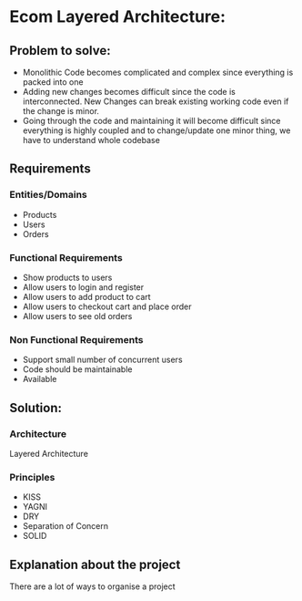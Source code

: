 # Ecom Layered Architecture:

## Problem to solve:
* Monolithic Code becomes complicated and complex since everything is packed into one
* Adding new changes becomes difficult since the code is interconnected. New Changes can break existing working code
even if the change is minor.
* Going through the code and maintaining it will become difficult since everything is highly coupled and to change/update one minor thing, we have to
understand whole codebase

## Requirements

### Entities/Domains
* Products
* Users
* Orders


### Functional Requirements
* Show products to users
* Allow users to login and register
* Allow users to add product to cart
* Allow users to checkout cart and place order
* Allow users to see old orders

### Non Functional Requirements
* Support small number of concurrent users
* Code should be maintainable
* Available



## Solution:
### Architecture 
Layered Architecture

### Principles
* KISS
* YAGNI
* DRY
* Separation of Concern
* SOLID

## Explanation about the project
There are a lot of ways to organise a project


